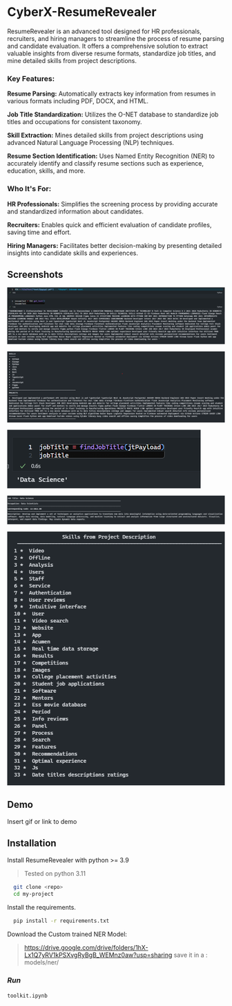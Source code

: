# CyberX-ResumeRevealer

ResumeRevealer is an advanced tool designed for HR professionals, recruiters, and hiring managers to streamline the process of resume parsing and candidate evaluation. It offers a comprehensive solution to extract valuable insights from diverse resume formats, standardize job titles, and mine detailed skills from project descriptions.

### **Key Features:**

**Resume Parsing:** Automatically extracts key information from resumes in various formats including PDF, DOCX, and HTML.

**Job Title Standardization:** Utilizes the O-NET database to standardize job titles and occupations for consistent taxonomy.

**Skill Extraction:** Mines detailed skills from project descriptions using advanced Natural Language Processing (NLP) techniques.

**Resume Section Identification:** Uses Named Entity Recognition (NER) to accurately identify and classify resume sections such as experience, education, skills, and more.

### **Who It's For:**
**HR Professionals:**
 Simplifies the screening process by providing accurate and standardized information about candidates.

**Recruiters:** Enables quick and efficient evaluation of candidate profiles, saving time and effort.

**Hiring Managers:** Facilitates better decision-making by presenting detailed insights into candidate skills and experiences.



## Screenshots

![Resume Text Extraction](https://github.com/HariR1893/CyberX-ResumeRevealer/blob/main/images/text-extraction.png)

![Resume Text Extraction](https://github.com/HariR1893/CyberX-ResumeRevealer/blob/main/images/resume-section.png)

![Resume Text Extraction](https://github.com/HariR1893/CyberX-ResumeRevealer/blob/main/images/jobtitle.png)

![Resume Text Extraction](https://github.com/HariR1893/CyberX-ResumeRevealer/blob/main/images/onet-occupation.png)

![Resume Text Extraction](https://github.com/HariR1893/CyberX-ResumeRevealer/blob/main/images/skills-proj-desp.png)


## Demo

Insert gif or link to demo


## Installation

Install ResumeRevealer with python >= 3.9

> Tested on python 3.11

```bash
  git clone <repo>
  cd my-project
```

Install the requirements.

```bash
  pip install -r requirements.txt 
```

Download the Custom trained NER Model: 
> https://drive.google.com/drive/folders/1hX-Lx1Q7yRV1kPSXvgRyBgB_WEMnz0aw?usp=sharing
save it in a : models/ner/<above folder>

### *Run*
```toolkit.ipynb```
